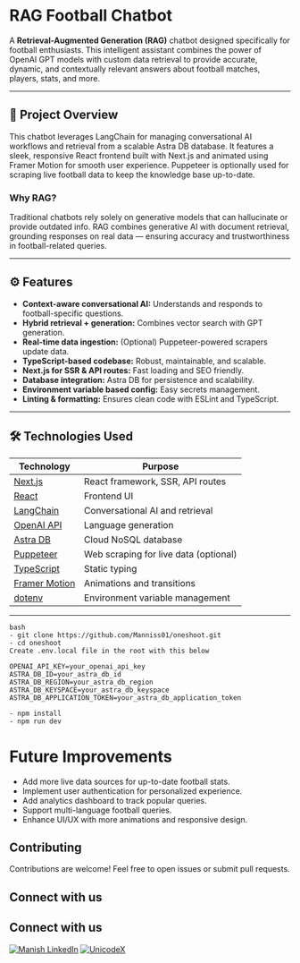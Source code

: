 # RAG Football Chatbot

A **Retrieval-Augmented Generation (RAG)** chatbot designed specifically for football enthusiasts. This intelligent assistant combines the power of OpenAI GPT models with custom data retrieval to provide accurate, dynamic, and contextually relevant answers about football matches, players, stats, and more.

---

## 🚀 Project Overview

This chatbot leverages LangChain for managing conversational AI workflows and retrieval from a scalable Astra DB database. It features a sleek, responsive React frontend built with Next.js and animated using Framer Motion for smooth user experience. Puppeteer is optionally used for scraping live football data to keep the knowledge base up-to-date.

### Why RAG?

Traditional chatbots rely solely on generative models that can hallucinate or provide outdated info. RAG combines generative AI with document retrieval, grounding responses on real data — ensuring accuracy and trustworthiness in football-related queries.

---

## ⚙️ Features

- **Context-aware conversational AI:** Understands and responds to football-specific questions.
- **Hybrid retrieval + generation:** Combines vector search with GPT generation.
- **Real-time data ingestion:** (Optional) Puppeteer-powered scrapers update data.
- **TypeScript-based codebase:** Robust, maintainable, and scalable.
- **Next.js for SSR & API routes:** Fast loading and SEO friendly.
- **Database integration:** Astra DB for persistence and scalability.
- **Environment variable based config:** Easy secrets management.
- **Linting & formatting:** Ensures clean code with ESLint and TypeScript.

---

## 🛠️ Technologies Used

| Technology           | Purpose                           |
|----------------------|---------------------------------|
| [Next.js](https://nextjs.org/)         | React framework, SSR, API routes       |
| [React](https://reactjs.org/)           | Frontend UI                        |
| [LangChain](https://langchain.com/)     | Conversational AI and retrieval      |
| [OpenAI API](https://openai.com/api/)  | Language generation                |
| [Astra DB](https://www.datastax.com/astra)      | Cloud NoSQL database                |
| [Puppeteer](https://pptr.dev/)         | Web scraping for live data (optional) |
| [TypeScript](https://www.typescriptlang.org/)   | Static typing                     |
| [Framer Motion](https://www.framer.com/motion/) | Animations and transitions        |
| [dotenv](https://github.com/motdotla/dotenv)     | Environment variable management    |

---

```
bash
- git clone https://github.com/Manniss01/oneshoot.git
- cd oneshoot
Create .env.local file in the root with this below

OPENAI_API_KEY=your_openai_api_key
ASTRA_DB_ID=your_astra_db_id
ASTRA_DB_REGION=your_astra_db_region
ASTRA_DB_KEYSPACE=your_astra_db_keyspace
ASTRA_DB_APPLICATION_TOKEN=your_astra_db_application_token

- npm install
- npm run dev

```
# Future Improvements

- Add more live data sources for up-to-date football stats.
- Implement user authentication for personalized experience.
- Add analytics dashboard to track popular queries.
- Support multi-language football queries.
- Enhance UI/UX with more animations and responsive design.

## Contributing
Contributions are welcome! Feel free to open issues or submit pull requests.


## Connect with us

## Connect with us

[![Manish LinkedIn](https://img.shields.io/badge/Lukas-blue?style=flat&logo=linkedin)](https://www.linkedin.com/in/manish-d-05b05221a/)
[![UnicodeX](https://img.shields.io/badge/UnicodaX-LinkedIn-blue?style=flat&logo=linkedin)](https://www.linkedin.com/company/unicodax/)

